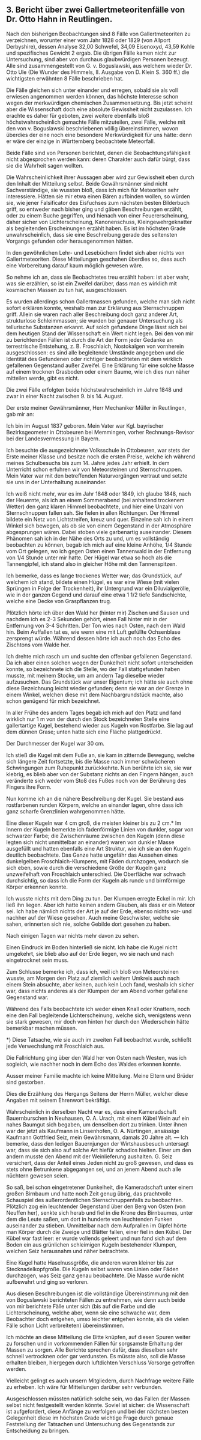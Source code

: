 ## 3. Bericht über zwei Gallertmeteoritenfälle von Dr. Otto Hahn in Reutlingen.

Nach den bisherigen Beobachtungen sind 8 Fälle von Gallertmeteoriten zu verzeichnen, worunter einer vom Jahr 1828 oder 1829 (von Allport Derbyshire), dessen Analyse 32,00 Schwefel, 34,09 Eisenoxyd, 43,59 Kohle und spezifisches Gewicht 2 ergab. Die übrigen Fälle kamen nicht zur Untersuchung, sind aber von durchaus glaubwürdigen Personen bezeugt. Alle sind zusammengestellt von G. v. Boguslawski, aus welchem wieder Dr. Otto Ule (Die Wunder des Himmels, II. Ausgabe von D. Klein S. 360 ff.) die wichtigsten erwähnten 8 Fälle beschrieben hat.

Die Fälle gleichen sich unter einander und erregen, sobald sie als voll erwiesen angenommen werden können, das höchste Interesse schon wegen der merkwürdigen chemischen Zusammensetzung. Bis jetzt scheint aber die Wissenschaft doch eine absolute Gewissheit nicht zuzulassen. Ich erachte es daher für geboten, zwei weitere ebenfalls bloß höchstwahrscheinlich gemachte Fälle mitzuteilen, zwei Fälle, welche mit den von v. Boguslawski beschriebenen völlig übereinstimmen, wovon überdies der eine noch eine besondere Merkwürdigkeit für uns hätte: denn er wäre der einzige in Württemberg beobachtete Meteorfall.

Beide Fälle sind von Personen berichtet, denen die Beobachtungsfähigkeit nicht abgesprochen werden kann: deren Charakter auch dafür bürgt, dass sie die Wahrheit sagen wollten.

Die Wahrscheinlichkeit ihrer Aussagen aber wird zur Gewissheit eben durch den Inhalt der Mitteilung selbst. Beide Gewährsmänner sind nicht Sachverständige, sie wussten bloß, dass ich mich für Meteoriten sehr interessiere. Hätten sie mir etwa einen Bären aufbinden wollen, so würden sie, wie jener Falsificator des Eisfuchses zum nächsten besten Bilderbuch griff, so entweder nach bisher ging und gäben Beschreibungen erzählt, oder zu einem Buche gegriffen, und hienach von einer Feuererscheinung, daher sicher von Lichterscheinung, Kanonenschuss, Kleingewehrgeknatter als begleitenden Erscheinungen erzählt haben. Es ist im höchsten Grade unwahrscheinlich, dass sie eine Beschreibung gerade des seltensten Vorgangs gefunden oder herausgenommen hätten.

In den gewöhnlichen Lehr- und Lesebüchern findet sich aber nichts von Gallertmeteoriten. Diese Mitteilungen geschahen überdies so, dass auch eine Vorbereitung darauf kaum möglich gewesen wäre.

So nehme ich an, dass sie Beobachtetes treu erzählt haben: ist aber wahr, was sie erzählen, so ist ein Zweifel darüber, dass man es wirklich mit kosmischen Massen zu tun hat, ausgeschlossen.

Es wurden allerdings schon Gallertmassen gefunden, welche man sich nicht sofort erklären konnte, weshalb man zur Erklärung aus Sternschnuppen griff. Allein sie waren nach aller Beschreibung doch ganz anderer Art, strukturlose Schleimmassen; sie wurden bei genauer Untersuchung als tellurische Substanzen erkannt. Auf solch gefundene Dinge lässt sich bei dem heutigen Stand der Wissenschaft ein Wert nicht legen. Bei den von mir zu berichtenden Fällen ist durch die Art der Form jeder Gedanke an terrestrische Entstehung, z. B. Froschlaich, Nostokalgen von vornherein ausgeschlossen: es sind alle begleitende Umstände angegeben und die Identität des Gefundenen oder richtiger beobachteten mit dem wirklich gefallenen Gegenstand außer Zweifel. Eine Erklärung für eine solche Masse auf einem trocknen Grasboden oder einem Baume, wie ich dies nun näher mitteilen werde, gibt es nicht.

Die zwei Fälle erfolgten beide höchstwahrscheinlich im Jahre 1848 und zwar in einer Nacht zwischen 9. bis 14. August.

Der erste meiner Gewährsmänner, Herr Mechaniker Müller in Reutlingen, gab mir an:

Ich bin im August 1837 geboren. Mein Vater war Kgl. bayrischer Bezirksgeometer in Ottobeuren bei Memmingen, vorher Rechnungs-Revisor bei der Landesvermessung in Bayern.

Ich besuchte die ausgezeichnete Volksschule in Ottobeuren, war stets der Erste meiner Klasse und besitze noch die ersten Preise, welche ich während meines Schulbesuchs bis zum 14. Jahre jedes Jahr erhielt. In dem Unterricht schon erfuhren wir von Meteorsteinen und Sternschnuppen. Mein Vater war mit den betreffenden Naturvorgängen vertraut und setzte sie uns in der Unterhaltung auseinander.

Ich weiß nicht mehr, war es im Jahr 1848 oder 1849, ich glaube 1848, nach der Heuernte, als ich an einem Sommerabend (bei anhaltend trockenem Wetter) den ganz klaren Himmel beobachtete, und hier eine Unzahl von Sternschnuppen fallen sah. Sie fielen in allen Richtungen. Der Himmel bildete ein Netz von Lichtstreifen, kreuz und quer. Einzelne sah ich in einem Winkel sich bewegen, als ob sie von einem Gegenstand in der Atmosphäre abgesprungen wären. Dabei stoben viele garbenartig auseinander. Diesem Phänomen sah ich in der Nähe des Orts zu und, um es vollständig beobachten zu können, begab ich mich auf eine kleine Anhöhe, 1/4 Stunde vom Ort gelegen, wo ich gegen Osten einen Tannenwald in der Entfernung von 1/4 Stunde unter mir hatte. Der Hügel war etwa so hoch als die Tannengipfel, ich stand also in gleicher Höhe mit den Tannenspitzen.

Ich bemerke, dass es lange trockenes Wetter war; das Grundstück, auf welchem ich stand, bildete einen Hügel, es war eine Wiese (mit vielen Sprüngen in Folge der Trockenheit), ihr Untergrund war ein Diluvialgerölle, wie in der ganzen Gegend und darauf eine etwa 1 1/2 tiefe Sandschichte, welche eine Decke von Graspflanzen trug.

Plötzlich hörte ich über den Wald her (hinter mir) Zischen und Sausen und nachdem ich es 2-3 Sekunden gehört, einen Fall hinter mir in der Entfernung von 3-4 Schritten. Der Ton wies nach Osten, nach dem Wald hin. Beim Auffallen tat es, wie wenn eine mit Luft gefüllte Ochsenblase zersprengt würde. Während dessen hörte ich auch noch das Echo des Zischtons vom Walde her.

Ich drehte mich rasch um und suchte den offenbar gefallenen Gegenstand. Da ich aber einen solchen wegen der Dunkelheit nicht sofort unterscheiden konnte, so bezeichnete ich die Stelle, wo der Fall stattgefunden haben musste, mit meinem Stocke, um am andern Tag dieselbe wieder aufzusuchen. Das Grundstück war unser Eigentum; ich hätte sie auch ohne diese Bezeichnung leicht wieder gefunden; denn sie war an der Grenze in einem Winkel, welchen diese mit dem Nachbargrundstück machte, also schon genügend für mich bezeichnet.

In aller Frühe des andern Tages begab ich mich auf den Platz und fand wirklich nur 1 m von der durch den Stock bezeichneten Stelle eine gallertartige Kugel, bestehend wieder aus Kugeln von Rostfarbe. Sie lag auf dem dünnen Grase; unten hatte sich eine Fläche plattgedrückt.

Der Durchmesser der Kugel war 30 cm.

Ich stieß die Kugel mit dem Fuße an, sie kam in zitternde Bewegung, welche sich längere Zeit fortsetzte, bis die Masse nach immer schwächeren Schwingungen zum Ruhepunkt zurückkehrte. Nun berührte ich sie, sie war klebrig, es blieb aber von der Substanz nichts an den Fingern hängen, auch veränderte sich weder vom Stoß des Fußes noch von der Berührung des Fingers ihre Form.

Nun komme ich an die nähere Beschreibung der Kugel. Sie bestand aus rostfarbenen runden Körpern, welche an einander lagen, ohne dass ich ganz scharfe Grenzlinien wahrgenommen hätte.

Eine dieser Kugeln war 4 cm groß, die meisten kleiner bis zu 2 cm.* Im Innern der Kugeln bemerkte ich fadenförmige Linien von dunkler, sogar von schwarzer Farbe; die Zwischenräume zwischen den Kugeln (denn diese legten sich nicht unmittelbar an einander) waren von dunkler Masse ausgefüllt und hatten ebenfalls eine Art Struktur, wie ich sie an den Kugeln deutlich beobachtete. Das Ganze hatte ungefähr das Aussehen eines dunkelgelben Froschlaich-Klumpens, mit Fäden durchzogen, wodurch sie sich eben, sowie durch die verschiedene Größe der Kugeln ganz unzweifelhaft von Froschlaich unterschied. Die Oberfläche war schwach durchsichtig, so dass ich die Form der Kugeln als runde und birnförmige Körper erkennen konnte.

Ich wusste nichts mit dem Ding zu tun. Der Klumpen erregte Eckel in mir. Ich ließ ihn liegen. Aber ich hatte keinen andern Glauben, als dass er ein Meteor sei. Ich habe nämlich nichts der Art je auf der Erde, ebenso nichts vor- und nachher auf der Wiese gesehen. Auch meine Geschwister, welche sie sahen, erinnerten sich nie, solche Gebilde dort gesehen zu haben.

Nach einigen Tagen war nichts mehr davon zu sehen.

Einen Eindruck im Boden hinterließ sie nicht. Ich habe die Kugel nicht umgekehrt, sie blieb also auf der Erde liegen, wo sie nach und nach eingetrocknet sein muss.

Zum Schlusse bemerke ich, dass ich, weil ich bloß von Meteorsteinen wusste, am Morgen den Platz auf ziemlich weitem Umkreis auch nach einem Stein absuchte, aber keinen, auch kein Loch fand, weshalb ich sicher war, dass nichts anderes als der Klumpen der am Abend vorher gefallene Gegenstand war.

Während des Falls beobachtete ich weder einen Knall oder Knattern, noch eine den Fall begleitende Lichterscheinung, welche sich, wenigstens wenn sie stark gewesen, mir doch von hinten her durch den Wiederschein hätte bemerkbar machen müssen.

*) Diese Tatsache, wie sie auch im zweiten Fall beobachtet wurde, schließt jede Verwechslung mit Froschlaich aus.

Die Fallrichtung ging über den Wald her von Osten nach Westen, was ich sogleich, wie nachher noch in dem Echo des Waldes erkennen konnte.

Ausser meiner Familie machte ich keine Mitteilung. Meine Eltern und Brüder sind gestorben.

Dies die Erzählung des Hergangs Seitens der Herrn Müller, welcher diese Angaben mit seinem Ehrenwort bekräftigt.

Wahrscheinlich in derselben Nacht war es, dass eine Kameradschaft Bauernburschen in Neuhausen, O. A. Urach, mit einem Kübel Wein auf ein nahes Baumgut sich begaben, um denselben dort zu trinken. Unter ihnen war der jetzt als Kaufmann in Linsenhofen, O. A. Nürtingen, ansässige Kaufmann Gottfried Seiz, mein Gewährsmann, damals 20 Jahre alt. — Ich bemerke, dass den ledigen Bauernjungen der Wirtshausbesuch untersagt war, dass sie sich also auf solche Art hiefür schadlos hielten. Einer um den andern musste den Abend mit der Weinlieferung aushalten. G. Seiz versichert, dass der Anteil eines Jeden nicht zu groß gewesen, und dass es stets ohne Betrunkene abgegangen sei, und an jenem Abend auch alle nüchtern gewesen seien.

So saß, bei schon eingetretener Dunkelheit, die Kameradschaft unter einem großen Birnbaum und hatte noch Zeit genug übrig, das prachtvolle Schauspiel des außerordentlichen Sternschnuppenfalls zu beobachten. Plötzlich zog ein leuchtender Gegenstand über den Berg von Osten (von Neuffen her), senkte sich herab und fiel in die Krone des Birnbaumes, unter dem die Leute saßen, um dort in hunderte von leuchtenden Funken auseinander zu stieben. Unmittelbar nach dem Aufprallen im Gipfel hörte man Körper durch die Zweige und Blätter fallen, einer fiel in den Kübel. Der Kübel war fast leer: er wurde vollends geleert und nun fand sich auf dem Boden ein aus grünlichen schleimigen Kugeln bestehender Klumpen, welchen Seiz herausnahm und näher betrachtete.

Eine Kugel hatte Haselnussgröße, die anderen waren kleiner bis zur Stecknadelkopfgroße. Die Kugeln selbst waren von Linien oder Fäden durchzogen, was Seiz ganz genau beobachtete. Die Masse wurde nicht aufbewahrt und ging so verloren.

Aus diesen Beschreibungen ist die vollständige Übereinstimmung mit den von Boguslawski berichteten Fällen zu entnehmen, wie denn auch beide von mir berichtete Fälle unter sich (bis auf die Farbe und die Lichterscheinung, welche aber, wenn sie eine schwache war, dem Beobachter doch entgehen, umso leichter entgehen konnte, als die vielen Fälle schon Licht verbreiteten) übereinstimmen.

Ich möchte an diese Mitteilung die Bitte knüpfen, auf diesen Spuren weiter zu forschen und in vorkommenden Fällen für sorgsamste Erhaltung der Massen zu sorgen. Alle Berichte sprechen dafür, dass dieselben sehr schnell vertrocknen oder gar verdunsten. Es müsste also, soll die Masse erhalten bleiben, hiergegen durch luftdichten Verschluss Vorsorge getroffen werden.

Vielleicht gelingt es auch unsern Mitgliedern, durch Nachfrage weitere Fälle zu erheben. Ich wäre für Mitteilungen darüber sehr verbunden.

Ausgeschlossen müssten natürlich solche sein, wo das Fallen der Massen selbst nicht festgestellt werden könnte. Soviel ist sicher: die Wissenschaft ist aufgefordert, diese Anfänge zu verfolgen und bei der nächsten besten Gelegenheit diese im höchsten Grade wichtige Frage durch genaue Feststellung der Tatsachen und Untersuchung des Gegenstands zur Entscheidung zu bringen.
